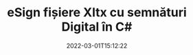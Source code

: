 ---
############################# Static ############################
layout: "auto-gen-signature"
date: 2022-03-01T15:12:22
draft: false
operation: Sign
signaturetype: Digital
fileformat: Xltx
productName: .NET
lang: ro
productCode: net
otherformats: pdf doc docx docm dot dotx odt ott xls xlsx xlsm xlsb ods ots xltx xltm pptx pptm
breadcrumb: Put Digital signature on Xltx for C#

############################# Head ############################
head_title: "Adăugarea semnăturilor electronice digitale la fișierul Xltx cu C#"
head_description: "Puneți semnătura digitală pe fișierul Xltx pentru .NET folosind câteva rânduri de cod. Utilizați API-ul GroupDocs Document Signature pentru a semna zeci de formate de fișiere."

############################# Header ############################
title: "eSign fișiere Xltx cu semnături Digital în C#"
description: "Cum să adăugați semnătura Digital cu câteva rânduri de cod .NET"
bg_image: "https://cms.admin.containerize.com/templates/aspose/App_Themes/V3/images/bg/header1.png"
bg_overlay: false
button:
    enable: true

############################# SubMenu ############################
submenu:
    enable: true

    left:
        img_alt: "GroupDocs.Signature for .NET"
        image: "https://cms.admin.containerize.com/templates/groupdocs/images/product-logos/90x90-noborder/groupdocs-signature-net.png"
        product: "GroupDocs.Signature"
        platform: ".NET"



############################# About ############################
about:
    enable: true
    title: "Despre GroupDocs.Signature for .NET API-ul pentru semnături digitale"
    content: |
        [GroupDocs.Signature for .NET](https://products.groupdocs.com/signature/net/) este un API popular pentru a semna documente cu semnături electronice digitale, cu certificate digitale. Pentru semnăturile digitale, API-ul utilizează fișiere de certificat PFX pentru a emite documentul cu chei publice și private protejate cu parolă. Semnăturile digitale pot fi folosite pentru a certifica documente de afaceri cu o anumită pagină eSign PDF, pentru a certifica documente întregi Microsoft Office, cum ar fi Words, Excel, fișiere Powerpoint și documente Open Office. Clienții pot manipula cu ușurință semnăturile, cum ar fi editarea, eliminarea sau ajustarea acestora. API-ul oferă o modalitate de a căuta și verifica semnăturile. În plus, sunt oferite o mulțime de abilități pentru personalizarea semnăturilor.
    

############################# Steps ############################
steps:
    enable: true
    title_left: "Pași pentru a semna Xltx cu Digital în C#"
    content_left: |
        [GroupDocs.Signature for .NET](https://products.groupdocs.com/signature/net/) oferă posibilitatea de a semna documente Xltx cu semnături Digital rapid și ușor.
        
        * Creați o instanță a clasei Signature care furnizează fișierul Xltx care ar trebui să se semneze ca cale sau flux de memorie
        * Instanțiați clasa SignOptions și setați toate datele solicitate.
        * Invocați metoda Signature.Sign() pasând fișierul de ieșire Xltx sau fluxul de memorie

    title_right: " Cerințe de sistem"
    content_right: |
        GroupDocs.Signature for .NET sunt acceptate pe toate platformele și sistemele de operare majore. Înainte de a executa codul de mai jos, vă rugăm să vă asigurați că aveți următoarele cerințe preliminare instalate pe sistemul dumneavoastră.

        * Sisteme de operare: Microsoft Windows, Linux, MacOS
        * Medii de dezvoltare: Microsoft Visual Studio, Xamarin, MonoDevelop
        * Frameworks: .NET Framework, .NET Standard, .NET Core, Mono
        * Obțineți cel mai recent GroupDocs.Signature for .NET de la [Nuget](https://www.nuget.org/packages/groupdocs.signature)
         
    code: |
        ```csharp    
                
        // Set up input Xltx file
        string filePath = "input.xltx";
        // Set up output file
        string outputFilePath = "output.xltx";
        // Provide digital certificate
        string certificateFilePath = "certificate.pfx";

        // Instantiate Signature for input file
        using (GroupDocs.Signature.Signature signature = new GroupDocs.Signature.Signature(filePath))
        {
                //Provide sign options
                DigitalSignOptions options = new DigitalSignOptions(certificateFilePath)
                {
                    // set certificate password
                    Password = "1234567890",
                    // set signature position
                    Left = 50,
                    Top = 200,
                };

                // sign Xltx document
                SignResult result = signature.Sign(outputFilePath, options);
        }

        ```

############################# Demos ############################
demos:
    enable: true
    title: "Semnează documente Xltx cu Digital Live Demo"
    content: |
       Semnați fișierul Xltx cu diferite semnături chiar acum, vizitând site-ul web [GroupDocs.Signature App](https://products.groupdocs.app/signature/family). Demo online gratuită vă așteaptă.          

############################# More Formats ############################
more_formats:
    enable: true
    title: "Alte semnături acceptate de Digital pentru C#"
    content: |
        "De asemenea, puteți semna Xltx cu alte tipuri de semnături. Vă rugăm să vedeți lista de mai jos."
    format: 
       
       
back_to_top:
    enable: true
---